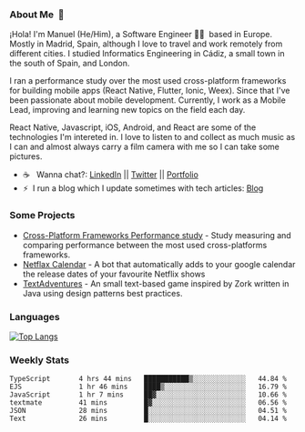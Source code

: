### About Me &nbsp;🐢

¡Hola! I'm Manuel (He/Him), a Software Engineer 👨‍💻 &nbsp;based in Europe. Mostly in Madrid, Spain, although I love to travel and work remotely from different cities. I studied Informatics Engineering in Cádiz, a small town in the south of Spain, and London. 

I ran a performance study over the most used cross-platform frameworks for building mobile apps (React Native, Flutter, Ionic, Weex). Since that I've been passionate about mobile development. Currently, I work as a Mobile Lead, improving and learning new topics on the field each day.

React Native, Javascript, iOS, Android, and React are some of the technologies I'm intereted in. I love to listen to and collect as much music as I can and almost always carry a film camera with me so I can take some pictures.

- ☕️ &nbsp; Wanna chat?: [LinkedIn](https://www.linkedin.com/in/manuelrdsg) || [Twitter](https://twitter.com/manuelrdsg) || [Portfolio](https://me.manuelrdsg.com)
- ⚡️&nbsp; I run a blog which I update sometimes with tech articles: [Blog](https://manuelrdsg.com)

### Some Projects

- [Cross-Platform Frameworks Performance study](https://rodin.uca.es/handle/10498/20951) - Study measuring and comparing performance between the most used cross-platforms frameworks.
- [Netflax Calendar](https://github.com/manuelrdsg/NetflaxCalendar) - A bot that automatically adds to your google calendar the release dates of your favourite Netflix shows
- [TextAdventures](https://github.com/manuelrdsg/TextAdventures) - An small text-based game inspired by Zork written in Java using design patterns best practices.

### Languages

[![Top Langs](https://github-readme-stats.vercel.app/api/top-langs/?username=manuelrdsg&layout=compact&langs_count=9&hide=html)](https://github.com/manuelrdsg)

### Weekly Stats

<!--START_SECTION:waka-->

```text
TypeScript       4 hrs 44 mins   ███████████▒░░░░░░░░░░░░░   44.84 %
EJS              1 hr 46 mins    ████▒░░░░░░░░░░░░░░░░░░░░   16.79 %
JavaScript       1 hr 7 mins     ██▓░░░░░░░░░░░░░░░░░░░░░░   10.66 %
textmate         41 mins         █▓░░░░░░░░░░░░░░░░░░░░░░░   06.56 %
JSON             28 mins         █░░░░░░░░░░░░░░░░░░░░░░░░   04.51 %
Text             26 mins         █░░░░░░░░░░░░░░░░░░░░░░░░   04.14 %
```

<!--END_SECTION:waka-->
